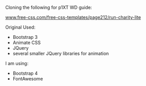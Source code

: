 Cloning the following for p1XT WD guide:

www.free-css.com/free-css-templates/page212/run-charity-lite

Original Used:
* Bootstrap 3
* Animate CSS
* JQuery
* several smaller JQuery libraries for animation

I am using:
* Bootstrap 4
* FontAwesome
